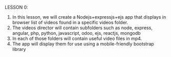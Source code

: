 LESSON 0:
1. In this lesson, we will create a Nodejs+expressjs+ejs app that displays
  in browser list of videos found in a specific videos folder.
2. The videos director will contain subfolders such as node, express, angular, php, python, javascript, odoo, ejs, reactjs, mongodb
3. In each of those folders will contain useful video files in mp4.
4. The app will display them for use using a mobile-friendly bootstrap library
